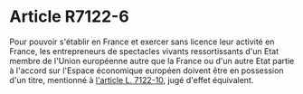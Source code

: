 # Article R7122-6

Pour pouvoir s'établir en France et exercer sans licence leur activité en France, les entrepreneurs de spectacles vivants ressortissants d'un Etat membre de l'Union européenne autre que la France ou d'un autre Etat partie à l'accord sur l'Espace économique européen doivent être en possession d'un titre, mentionné à [l'article L. 7122-10][1], jugé d'effet équivalent.

 [1]: /affichCodeArticle.do?cidTexte=LEGITEXT000006072050&idArticle=LEGIARTI000006904572&dateTexte=&categorieLien=cid
